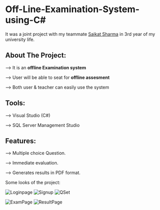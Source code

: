 # Off-Line-Examination-System-using-C#

It was a joint project with my teammate [Saikat Sharma](https://github.com/Saikat-S) in 3rd year of my university life.

## About The Project: 

--> It is an **offline Examination system**

--> User will be able to seat for **offline assesment**

--> Both user & teacher can easily use the system

## Tools:

--> Visual Studio (C#)

--> SQL Server Management Studio


## Features:

--> Multiple choice Question.

--> Immediate evaluation.

--> Generates results in PDF format.


Some looks of the project:


![Loginpage](https://user-images.githubusercontent.com/79602399/126913531-caeec7ad-55e5-417e-979e-382f7f306188.PNG)
![Signup](https://user-images.githubusercontent.com/79602399/126913539-9ea8e29c-2edb-401e-955e-964f920a07de.PNG)
![QSet](https://user-images.githubusercontent.com/79602399/126913542-78adb174-a7e4-4e58-8372-6350f77cdf9a.PNG)

![ExamPage](https://user-images.githubusercontent.com/79602399/126913545-ecd5139e-9cba-41a2-ae66-f861a7e97ba5.PNG)
![ResultPage](https://user-images.githubusercontent.com/79602399/126913552-96d76c6e-066f-4ac5-ab90-efea2bec816b.PNG)
